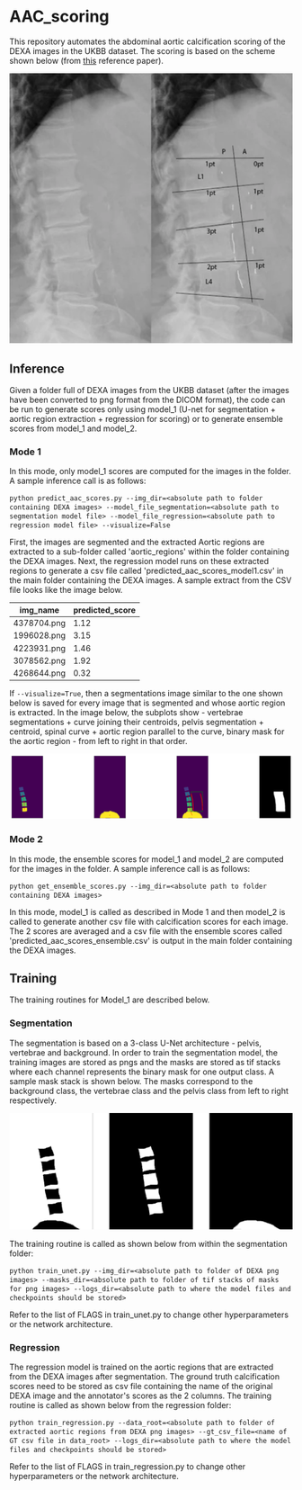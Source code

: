 # AAC_scoring

This repository automates the abdominal aortic calcification scoring of the DEXA images in the UKBB dataset. The scoring is based on the scheme shown below (from [this](https://bmcnephrol.biomedcentral.com/articles/10.1186/s12882-017-0480-2) reference paper).

![ScreenShot](images/Abdominal_aortic_calcification_quantification.png)

## Inference

Given a folder full of DEXA images from the UKBB dataset (after the images have been converted to png format from the DICOM format), the code can be run to generate scores only using model_1 (U-net for segmentation + aortic region extraction + regression for scoring) or to generate ensemble scores from model_1 and model_2.

### Mode 1
In this mode, only model_1 scores are computed for the images in the folder. A sample inference call is as follows:

```
python predict_aac_scores.py --img_dir=<absolute path to folder containing DEXA images> --model_file_segmentation=<absolute path to segmentation model file> --model_file_regression=<absolute path to regression model file> --visualize=False
```

First, the images are segmented and the extracted Aortic regions are extracted to a sub-folder called 'aortic_regions' within the folder containing the DEXA images. Next, the regression model runs on these extracted regions to generate a csv file called 'predicted_aac_scores_model1.csv' in the main folder containing the DEXA images. A sample extract from the CSV file looks like the image below.

img_name | predicted_score
--- | --- 
4378704.png | 1.12
1996028.png | 3.15
4223931.png | 1.46
3078562.png | 1.92
4268644.png | 0.32

If ```--visualize=True```, then a segmentations image similar to the one shown below is saved for every image that is segmented and whose aortic region is extracted. In the image below, the subplots show - vertebrae segmentations + curve joining their centroids, pelvis segmentation + centroid, spinal curve + aortic region parallel to the curve, binary mask for the aortic region - from left to right in that order.

![ScreenShot](images/visualization_example.png)


### Mode 2
In this mode, the ensemble scores for model_1 and model_2 are computed for the images in the folder. A sample inference call is as follows:

```
python get_ensemble_scores.py --img_dir=<absolute path to folder containing DEXA images>
```

In this mode, model_1 is called as described in Mode 1 and then model_2 is called to generate another csv file with calcification scores for each image. The 2 scores are averaged and a csv file with the ensemble scores called 'predicted_aac_scores_ensemble.csv' is output in the main folder containing the DEXA images.


## Training
The training routines for Model_1 are described below.

### Segmentation
The segmentation is based on a 3-class U-Net architecture - pelvis, vertebrae and background. In order to train the segmentation model, the training images are stored as pngs and the masks are stored as tif stacks where each channel represents the binary mask for one output class. A sample mask stack is shown below. The masks correspond to the background class, the vertebrae class and the pelvis class from left to right respectively.

![ScreenShot](images/annotation_masks.png)

The training routine is called as shown below from within the segmentation folder:

```
python train_unet.py --img_dir=<absolute path to folder of DEXA png images> --masks_dir=<absolute path to folder of tif stacks of masks for png images> --logs_dir=<absolute path to where the model files and checkpoints should be stored>
```

Refer to the list of FLAGS in train_unet.py to change other hyperparameters or the network architecture.

### Regression
The regression model is trained on the aortic regions that are extracted from the DEXA images after segmentation. The ground truth calcification scores need to be stored as csv file containing the name of the original DEXA image and the annotator's scores as the 2 columns. The training routine is called as shown below from the regression folder:

```
python train_regression.py --data_root=<absolute path to folder of extracted aortic regions from DEXA png images> --gt_csv_file=<name of GT csv file in data_root> --logs_dir=<absolute path to where the model files and checkpoints should be stored>
```

Refer to the list of FLAGS in train_regression.py to change other hyperparameters or the network architecture.


